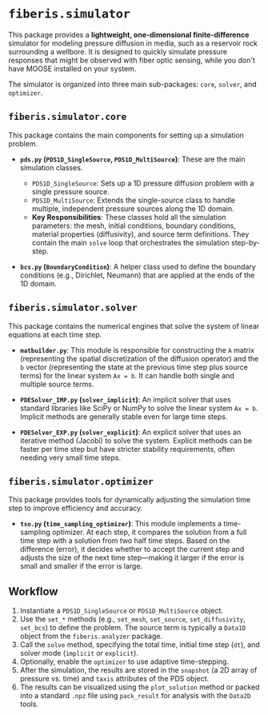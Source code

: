 # `fiberis.simulator`

This package provides a **lightweight, one-dimensional finite-difference** simulator for modeling pressure diffusion in media, such as a reservoir rock surrounding a wellbore. It is designed to quickly simulate pressure responses that might be observed with fiber optic sensing, while you don't have MOOSE installed on your system.

The simulator is organized into three main sub-packages: `core`, `solver`, and `optimizer`.

## `fiberis.simulator.core`

This package contains the main components for setting up a simulation problem.

-   **`pds.py` (`PDS1D_SingleSource`, `PDS1D_MultiSource`)**: These are the main simulation classes.
    -   `PDS1D_SingleSource`: Sets up a 1D pressure diffusion problem with a single pressure source.
    -   `PDS1D_MultiSource`: Extends the single-source class to handle multiple, independent pressure sources along the 1D domain.
    -   **Key Responsibilities**: These classes hold all the simulation parameters: the mesh, initial conditions, boundary conditions, material properties (diffusivity), and source term definitions. They contain the main `solve` loop that orchestrates the simulation step-by-step.

-   **`bcs.py` (`BoundaryCondition`)**: A helper class used to define the boundary conditions (e.g., Dirichlet, Neumann) that are applied at the ends of the 1D domain.

## `fiberis.simulator.solver`

This package contains the numerical engines that solve the system of linear equations at each time step.

-   **`matbuilder.py`**: This module is responsible for constructing the `A` matrix (representing the spatial discretization of the diffusion operator) and the `b` vector (representing the state at the previous time step plus source terms) for the linear system `Ax = b`. It can handle both single and multiple source terms.

-   **`PDESolver_IMP.py` (`solver_implicit`)**: An implicit solver that uses standard libraries like SciPy or NumPy to solve the linear system `Ax = b`. Implicit methods are generally stable even for large time steps.

-   **`PDESolver_EXP.py` (`solver_explicit`)**: An explicit solver that uses an iterative method (Jacobi) to solve the system. Explicit methods can be faster per time step but have stricter stability requirements, often needing very small time steps.

## `fiberis.simulator.optimizer`

This package provides tools for dynamically adjusting the simulation time step to improve efficiency and accuracy.

-   **`tso.py` (`time_sampling_optimizer`)**: This module implements a time-sampling optimizer. At each step, it compares the solution from a full time step with a solution from two half time steps. Based on the difference (error), it decides whether to accept the current step and adjusts the size of the next time step—making it larger if the error is small and smaller if the error is large.

## Workflow

1.  Instantiate a `PDS1D_SingleSource` or `PDS1D_MultiSource` object.
2.  Use the `set_*` methods (e.g., `set_mesh`, `set_source`, `set_diffusivity`, `set_bcs`) to define the problem. The source term is typically a `Data1D` object from the `fiberis.analyzer` package.
3.  Call the `solve` method, specifying the total time, initial time step (`dt`), and solver mode (`implicit` or `explicit`).
4.  Optionally, enable the `optimizer` to use adaptive time-stepping.
5.  After the simulation, the results are stored in the `snapshot` (a 2D array of pressure vs. time) and `taxis` attributes of the PDS object.
6.  The results can be visualized using the `plot_solution` method or packed into a standard `.npz` file using `pack_result` for analysis with the `Data2D` tools.